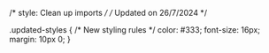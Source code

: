 /* style: Clean up imports */
/* Updated on 26/7/2024 */

.updated-styles {
  /* New styling rules */
  color: #333;
  font-size: 16px;
  margin: 10px 0;
}